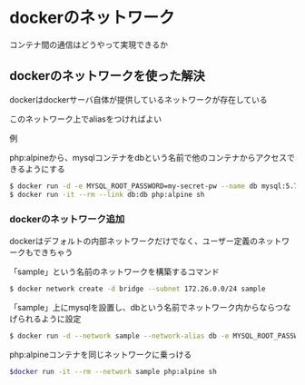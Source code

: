 # dockerのネットワーク

コンテナ間の通信はどうやって実現できるか



## dockerのネットワークを使った解決

dockerはdockerサーバ自体が提供しているネットワークが存在している

このネットワーク上でaliasをつければよい



例

php:alpineから、mysqlコンテナをdbという名前で他のコンテナからアクセスできるようにする

```bash
$ docker run -d -e MYSQL_ROOT_PASSWORD=my-secret-pw --name db mysql:5.7
$ docker run -it --rm --link db:db php:alpine sh
```



### dockerのネットワーク追加

dockerはデフォルトの内部ネットワークだけでなく、ユーザー定義のネットワークもできちゃう



「sample」という名前のネットワークを構築するコマンド

```bash
$ docker network create -d bridge --subnet 172.26.0.0/24 sample
```

「sample」上にmysqlを設置し、dbという名前でネットワーク内からならつなげられるように設定

```bash
$ docker run -d --network sample --network-alias db -e MYSQL_ROOT_PASSWORD=my-seqret-pw mysql:5.7
```

php:alpineコンテナを同じネットワークに乗っける

```bash
$docker run -it --rm --network sample php:alpine sh
```